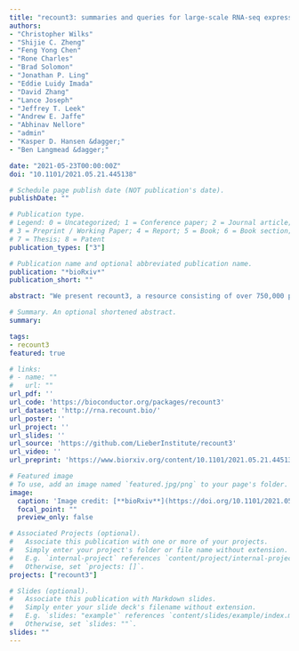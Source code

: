 ```yaml
---
title: "recount3: summaries and queries for large-scale RNA-seq expression and splicing"
authors:
- "Christopher Wilks"
- "Shijie C. Zheng"
- "Feng Yong Chen"
- "Rone Charles"
- "Brad Solomon"
- "Jonathan P. Ling"
- "Eddie Luidy Imada"
- "David Zhang"
- "Lance Joseph"
- "Jeffrey T. Leek"
- "Andrew E. Jaffe"
- "Abhinav Nellore"
- "admin"
- "Kasper D. Hansen &dagger;"
- "Ben Langmead &dagger;"

date: "2021-05-23T00:00:00Z"
doi: "10.1101/2021.05.21.445138"

# Schedule page publish date (NOT publication's date).
publishDate: ""

# Publication type.
# Legend: 0 = Uncategorized; 1 = Conference paper; 2 = Journal article;
# 3 = Preprint / Working Paper; 4 = Report; 5 = Book; 6 = Book section;
# 7 = Thesis; 8 = Patent
publication_types: ["3"]

# Publication name and optional abbreviated publication name.
publication: "*bioRxiv*"
publication_short: ""

abstract: "We present recount3, a resource consisting of over 750,000 publicly available human and mouse RNA sequencing (RNA-seq) samples uniformly processed by our new Monorail analysis pipeline. To facilitate access to the data, we provide the recount3 and snapcount R/Bioconductor packages as well as complementary web resources. Using these tools, data can be downloaded as study-level summaries or queried for specific exon-exon junctions, genes, samples, or other features. Monorail can be used to process local and/or private data, allowing results to be directly compared to any study in recount3. Taken together, our tools help biologists maximize the utility of publicly available RNA-seq data, especially to improve their understanding of newly collected data. recount3 is available from http://rna.recount.bio."

# Summary. An optional shortened abstract.
summary:

tags:
- recount3
featured: true

# links:
# - name: ""
#   url: ""
url_pdf: ''
url_code: 'https://bioconductor.org/packages/recount3'
url_dataset: 'http://rna.recount.bio/'
url_poster: ''
url_project: ''
url_slides: ''
url_source: 'https://github.com/LieberInstitute/recount3'
url_video: ''
url_preprint: 'https://www.biorxiv.org/content/10.1101/2021.05.21.445138v1'

# Featured image
# To use, add an image named `featured.jpg/png` to your page's folder. 
image:
  caption: 'Image credit: [**bioRxiv**](https://doi.org/10.1101/2021.05.21.445138)'
  focal_point: ""
  preview_only: false

# Associated Projects (optional).
#   Associate this publication with one or more of your projects.
#   Simply enter your project's folder or file name without extension.
#   E.g. `internal-project` references `content/project/internal-project/index.md`.
#   Otherwise, set `projects: []`.
projects: ["recount3"]

# Slides (optional).
#   Associate this publication with Markdown slides.
#   Simply enter your slide deck's filename without extension.
#   E.g. `slides: "example"` references `content/slides/example/index.md`.
#   Otherwise, set `slides: ""`.
slides: ""
---
```


<!--

{{% alert note %}}
Click the *Cite* button above to demo the feature to enable visitors to import publication metadata into their reference management software.
{{% /alert %}}

{{% alert note %}}
Click the *Slides* button above to demo Academic's Markdown slides feature.
{{% /alert %}}

Supplementary notes can be added here, including [code and math](https://sourcethemes.com/academic/docs/writing-markdown-latex/).
-->